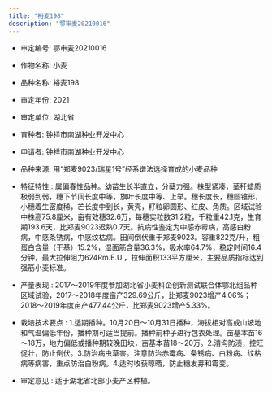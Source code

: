 ```yaml
---
title: "裕麦198"
description: "鄂审麦20210016"
---
```

* 审定编号:  鄂审麦20210016

*  作物名称:  小麦

*  品种名称:  裕麦198

*  审定年份:  2021

*  审定单位:  湖北省

* 育种者:  钟祥市南湖种业开发中心

*  申请者:  钟祥市南湖种业开发中心

*  品种来源:  用“郑麦9023/瑞星1号”经系谱法选择育成的小麦品种

*  特征特性 : 
属偏春性品种。幼苗生长半直立，分蘖力强。株型紧凑，茎秆蜡质极弱到弱，穗下节间长度中等，旗叶长度中等、上举。穗长度长，穗圆锥形，小穗着生密度稀，芒长度中到长，黄壳，籽粒卵圆形、红皮、角质。区域试验中株高75.8厘米，亩有效穗32.6万，每穗实粒数31.2粒，千粒重42.1克，生育期193.6天，比郑麦9023迟熟0.7天。抗病性鉴定为中感赤霉病，高感白粉病，中感条锈病，中感纹枯病。田间倒伏重于郑麦9023。容重822克/升，粗蛋白含量（干基）15.2%，湿面筋含量36.3%，吸水率64.7%，稳定时间16.4分钟，最大拉伸阻力624Rm.E.U.，拉伸面积133平方厘米，主要品质指标达到强筋小麦标准。
 
*  产量表现 : 
2017～2019年度参加湖北省小麦科企创新测试联合体鄂北组品种区域试验，2017～2018年度亩产329.69公斤，比郑麦9023增产4.06%；2018～2019年度亩产477.44公斤，比郑麦9023增产5.33%。

*  栽培技术要点 : 
1.适期播种。10月20日～10月31日播种，海拔相对高或山坡地和气温偏低年份，播种期可适当提前。播种前种子进行包衣处理。亩基本苗16～18万，地力偏低或播种期较晚田块，亩基本苗18～20万。2.清沟防渍，控旺促壮，防止倒伏。3.防治病虫草害。注意防治赤霉病、条锈病、白粉病、纹枯病等病害，重点防治白粉病。4.适时收获晾晒，防止穗发芽和霉变。

*  审定意见 : 
适于湖北省北部小麦产区种植。
